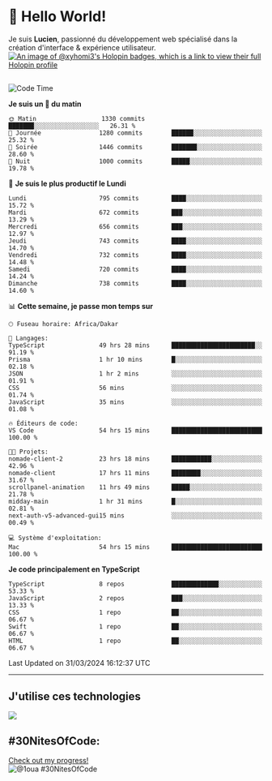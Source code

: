 # 👋 Hello World!

Je suis **Lucien**, passionné du développement web spécialisé dans la création d'interface & expérience utilisateur.
[![An image of @xyhomi3's Holopin badges, which is a link to view their full Holopin profile](https://holopin.me/xyhomi3)](https://holopin.io/@xyhomi3)

##

<!--START_SECTION:waka-->
![Code Time](http://img.shields.io/badge/Code%20Time-798%20hrs%207%20mins-blue)

**Je suis un 🐤 du matin** 

```text
🌞 Matin                  1330 commits        ███████░░░░░░░░░░░░░░░░░░   26.31 % 
🌆 Journée                1280 commits        ██████░░░░░░░░░░░░░░░░░░░   25.32 % 
🌃 Soirée                 1446 commits        ███████░░░░░░░░░░░░░░░░░░   28.60 % 
🌙 Nuit                   1000 commits        █████░░░░░░░░░░░░░░░░░░░░   19.78 % 
```
📅 **Je suis le plus productif le Lundi** 

```text
Lundi                    795 commits         ████░░░░░░░░░░░░░░░░░░░░░   15.72 % 
Mardi                    672 commits         ███░░░░░░░░░░░░░░░░░░░░░░   13.29 % 
Mercredi                 656 commits         ███░░░░░░░░░░░░░░░░░░░░░░   12.97 % 
Jeudi                    743 commits         ████░░░░░░░░░░░░░░░░░░░░░   14.70 % 
Vendredi                 732 commits         ████░░░░░░░░░░░░░░░░░░░░░   14.48 % 
Samedi                   720 commits         ████░░░░░░░░░░░░░░░░░░░░░   14.24 % 
Dimanche                 738 commits         ████░░░░░░░░░░░░░░░░░░░░░   14.60 % 
```


📊 **Cette semaine, je passe mon temps sur** 

```text
🕑︎ Fuseau horaire: Africa/Dakar

💬 Langages: 
TypeScript               49 hrs 28 mins      ███████████████████████░░   91.19 % 
Prisma                   1 hr 10 mins        █░░░░░░░░░░░░░░░░░░░░░░░░   02.18 % 
JSON                     1 hr 2 mins         ░░░░░░░░░░░░░░░░░░░░░░░░░   01.91 % 
CSS                      56 mins             ░░░░░░░░░░░░░░░░░░░░░░░░░   01.74 % 
JavaScript               35 mins             ░░░░░░░░░░░░░░░░░░░░░░░░░   01.08 % 

🔥 Éditeurs de code: 
VS Code                  54 hrs 15 mins      █████████████████████████   100.00 % 

🐱‍💻 Projets: 
nomade-client-2          23 hrs 18 mins      ███████████░░░░░░░░░░░░░░   42.96 % 
nomade-client            17 hrs 11 mins      ████████░░░░░░░░░░░░░░░░░   31.67 % 
scrollpanel-animation    11 hrs 49 mins      █████░░░░░░░░░░░░░░░░░░░░   21.78 % 
midday-main              1 hr 31 mins        █░░░░░░░░░░░░░░░░░░░░░░░░   02.81 % 
next-auth-v5-advanced-gui15 mins             ░░░░░░░░░░░░░░░░░░░░░░░░░   00.49 % 

💻 Système d'exploitation: 
Mac                      54 hrs 15 mins      █████████████████████████   100.00 % 
```

**Je code principalement en TypeScript** 

```text
TypeScript               8 repos             █████████████░░░░░░░░░░░░   53.33 % 
JavaScript               2 repos             ███░░░░░░░░░░░░░░░░░░░░░░   13.33 % 
CSS                      1 repo              ██░░░░░░░░░░░░░░░░░░░░░░░   06.67 % 
Swift                    1 repo              ██░░░░░░░░░░░░░░░░░░░░░░░   06.67 % 
HTML                     1 repo              ██░░░░░░░░░░░░░░░░░░░░░░░   06.67 % 
```




 Last Updated on 31/03/2024 16:12:37 UTC
<!--END_SECTION:waka-->
---

## J'utilise ces technologies

<p align="left">
  <a href="https://skillicons.dev">
    <img src="https://skillicons.dev/icons?i=ts,js,md,scss,tailwind,react,redux,docker,express,astro,vite,nextjs,vercel,figma,ableton" />
  </a>
</p>

## #30NitesOfCode:
  [Check out my progress!](https://www.codedex.io/@1oua/30-nites-of-code)  
  ![@1oua #30NitesOfCode](https://www.codedex.io/api/petStatus?user=1oua)
